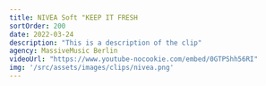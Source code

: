 ```yaml
---
title: NIVEA Soft "KEEP IT FRESH
sortOrder: 200
date: 2022-03-24
description: "This is a description of the clip"
agency: MassiveMusic Berlin
videoUrl: "https://www.youtube-nocookie.com/embed/0GTPShh56RI"
img: '/src/assets/images/clips/nivea.png'
---
```

